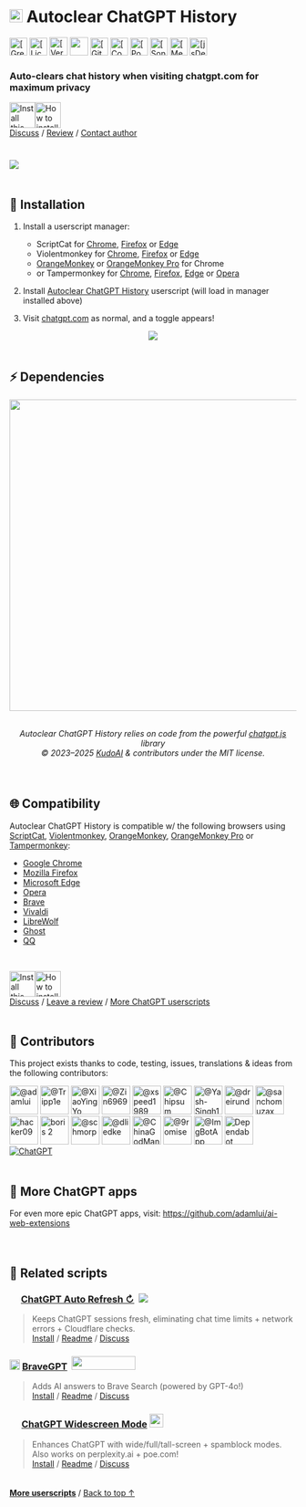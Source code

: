 <a id="top"></a>

# <picture><source type="image/png" media="(prefers-color-scheme: dark)" srcset="https://assets.autoclearchatgpt.com/images/icons/openai/white/icon32.png"><img width=23 src="https://assets.autoclearchatgpt.com/images/icons/openai/black/icon32.png"></picture> Autoclear ChatGPT History

<a href="https://gm.autoclearchatgpt.com">
    <img height=31 alt="[Greasy Fork]" src="https://img.shields.io/greasyfork/dt/460805?label=Users&logo=weightsandbiases&logoColor=white&labelColor=464646&color=blue&style=for-the-badge"></a>
<a href="../LICENSE.md">
    <img height=31 alt="[License: MIT]" src="https://img.shields.io/badge/License-MIT-orange.svg?logo=internetarchive&logoColor=white&labelColor=464646&style=for-the-badge"></a>
<a href="https://gm.autoclearchatgpt.com/versions">
    <img height=32 alt="[Versions]" src="https://img.shields.io/greasyfork/v/460805?label=Latest+Release&logo=surveymonkey&logoColor=white&labelColor=464646&color=1e971e&style=for-the-badge"></a>
<a href="https://github.com/adamlui/autoclear-chatgpt-history/blob/main/greasemonkey/autoclear-chatgpt-history.user.js">
    <img height=32 src="https://img.shields.io/github/size/adamlui/autoclear-chatgpt-history/greasemonkey/autoclear-chatgpt-history.user.js?label=Filesize&logo=databricks&logoColor=white&labelColor=464646&color=ff69b4&style=for-the-badge"></img></a>
<a href="https://github.com/adamlui/autoclear-chatgpt-history/commits">
    <img height=31 alt="[GitHub commits]" src="https://img.shields.io/github/commit-activity/m/adamlui/autoclear-chatgpt-history?label=Commits&logo=github&logoColor=white&labelColor=464646&color=7bb7fc&style=for-the-badge"></a>
<a href="https://www.codefactor.io/repository/github/adamlui/autoclear-chatgpt-history">
    <img height=31 alt="[CodeFactor grade]" src="https://img.shields.io/codefactor/grade/github/adamlui/autoclear-chatgpt-history?label=Code+Quality&logo=codefactor&logoColor=white&labelColor=464646&color=b5fc7b&style=for-the-badge"></a>
<a href="https://github.com/KudoAI/chatgpt.js?utm_source=autoclear_chatgpt_history&utm_content=github_shield">
    <img height=31 alt="[Powered by chatgpt.js]" src="https://img.shields.io/badge/Powered_by-chatgpt.js-black?logo=gamejolt&logoColor=white&labelColor=464646&style=for-the-badge"></a>
<a href="https://sonarcloud.io/component_measures?metric=new_vulnerabilities&id=adamlui_autoclear-chatgpt-history">
    <img height=31 alt="[SonarCloud vulnerabilities]" src="https://img.shields.io/badge/dynamic/json?url=https%3A%2F%2Fsonarcloud.io%2Fapi%2Fmeasures%2Fcomponent%3Fcomponent%3Dadamlui_autoclear-chatgpt-history%26metricKeys%3Dvulnerabilities&query=%24.component.measures.0.value&style=for-the-badge&logo=sonarcloud&logoColor=white&labelColor=464646&label=Vulnerabilities&color=gold"></a>
<a href="https://github.com/awesome-scripts/awesome-userscripts#chatgpt">
    <img height=31 alt="[Mentioned in Awesome]" src="https://img.shields.io/badge/Mentioned_in-Awesome-cb48dc?logo=awesomelists&logoColor=white&labelColor=464646&style=for-the-badge"></a>
<a href="https://www.jsdelivr.com/package/gh/adamlui/autoclear-chatgpt-history?tab=stats">
    <img height=31 alt="[jsDelivr stats]" src="https://img.shields.io/jsdelivr/gh/hm/adamlui/autoclear-chatgpt-history?style=for-the-badge&logo=jsdelivr&logoColor=white&label=jsDelivr%20Requests&labelColor=464646&color=2bbbd8"></a>

### Auto-clears chat history when visiting chatgpt.com for maximum privacy

<a href="https://gm.autoclearchatgpt.com"><img height=45 alt="Install this script" src="https://assets.autoclearchatgpt.com/images/buttons/greasy-fork/install-button.svg"></a><a href="#-installation"><img height=45 alt="How to install" title="How to install" src="https://assets.autoclearchatgpt.com/images/buttons/greasy-fork/help-button.svg"></a>
<br>
[Discuss](https://github.com/adamlui/autoclear-chatgpt-history/discussions) /
[Review](https://gm.autoclearchatgpt.com/feedback#post-discussion) /
[Contact author](https://github.com/adamlui)

#

![](https://assets.autoclearchatgpt.com/images/screenshots/demo.png)
<br>

<img height=6px width="100%" src="https://assets.autoclearchatgpt.com/images/separators/gradient-aqua.png">

## 🚀 Installation

1. Install a userscript manager:
    - ScriptCat for [Chrome](https://chromewebstore.google.com/detail/scriptcat/ndcooeababalnlpkfedmmbbbgkljhpjf), [Firefox](https://addons.mozilla.org/firefox/addon/scriptcat/) or [Edge](https://microsoftedge.microsoft.com/addons/detail/scriptcat/liilgpjgabokdklappibcjfablkpcekh)
    - Violentmonkey for [Chrome](https://chromewebstore.google.com/detail/violentmonkey/jinjaccalgkegednnccohejagnlnfdag), [Firefox](https://addons.mozilla.org/firefox/addon/violentmonkey/) or [Edge](https://microsoftedge.microsoft.com/addons/detail/eeagobfjdenkkddmbclomhiblgggliao)
    - [OrangeMonkey](https://chromewebstore.google.com/detail/orangemonkey/ekmeppjgajofkpiofbebgcbohbmfldaf) or [OrangeMonkey Pro](https://chromewebstore.google.com/detail/orangemonkey-pro/ggdmdoodcfamjggeigifpjfnnjfbland) for Chrome
    - or Tampermonkey for [Chrome](https://chromewebstore.google.com/detail/tampermonkey/dhdgffkkebhmkfjojejmpbldmpobfkfo), [Firefox](https://addons.mozilla.org/firefox/addon/tampermonkey/), [Edge](https://microsoftedge.microsoft.com/addons/detail/tampermonkey/iikmkjmpaadaobahmlepeloendndfphd) or [Opera](https://addons.opera.com/extensions/details/tampermonkey-beta/)

2. Install [Autoclear ChatGPT History](https://gm.autoclearchatgpt.com) userscript (will load in manager installed above)

3. Visit [chatgpt.com](https://chatgpt.com) as normal, and a toggle appears!

<div align="center">

![](https://assets.autoclearchatgpt.com/images/screenshots/sidebar-toggle-on.png)

</div>

<img height=6px width="100%" src="https://assets.autoclearchatgpt.com/images/separators/gradient-aqua.png">

## ⚡ Dependencies

<h6>
<div align="center">

<a href="https://chatgpt.js.org">
    <picture>
        <source type="image/png" media="(prefers-color-scheme: dark)" srcset="https://media.chatgptjs.org/images/logos/chatgpt.js/with-reflection/darkmode.png">
        <img width=546 src="https://media.chatgptjs.org/images/logos/chatgpt.js/with-reflection/lightmode.png">
    </picture>
</a>
<br><br>

Autoclear ChatGPT History relies on code from the powerful <a href="https://github.com/KudoAI/chatgpt.js">chatgpt.js</a> library
<br>© 2023–2025 <a href="https://www.kudoai.com">KudoAI</a> & contributors under the MIT license.

</div>
</h6>

<img height=6px width="100%" src="https://assets.autoclearchatgpt.com/images/separators/gradient-aqua.png">

## 🌐 Compatibility

Autoclear ChatGPT History is compatible w/ the following browsers using [ScriptCat](https://docs.scriptcat.org), [Violentmonkey](https://violentmonkey.github.io), [OrangeMonkey](https://chromewebstore.google.com/detail/orangemonkey/ekmeppjgajofkpiofbebgcbohbmfldaf), [OrangeMonkey Pro](https://chromewebstore.google.com/detail/orangemonkey-pro/ggdmdoodcfamjggeigifpjfnnjfbland) or [Tampermonkey](https://www.tampermonkey.net):

- [Google Chrome](https://www.chrome.com)
- [Mozilla Firefox](https://www.firefox.com)
- [Microsoft Edge](https://www.microsoft.com/edge)
- [Opera](https://www.opera.com)
- [Brave](https://brave.com)
- [Vivaldi](https://vivaldi.com)
- [LibreWolf](https://librewolf.net)
- [Ghost](https://ghostbrowser.com)
- [QQ](https://browser.qq.com)

<br>

<a href="https://gm.autoclearchatgpt.com"><img height=45 alt="Install this script" src="https://assets.autoclearchatgpt.com/images/buttons/greasy-fork/install-button.svg"></a><a href="#-installation"><img height=45 alt="How to install" title="How to install" src="https://assets.autoclearchatgpt.com/images/buttons/greasy-fork/help-button.svg"></a>
<br>
[Discuss](https://github.com/adamlui/autoclear-chatgpt-history/discussions) / 
[Leave a review](https://gm.autoclearchatgpt.com/feedback#post-discussion) /
[More ChatGPT userscripts](https://github.com/adamlui/userscripts/tree/master/chatgpt)

<img height=6px width="100%" src="https://assets.autoclearchatgpt.com/images/separators/gradient-aqua.png">

## 🧠 Contributors

This project exists thanks to code, testing, issues, translations & ideas from the following contributors:

<a href="https://github.com/adamlui"><img width=50 title="@adamlui" src="https://avatars.githubusercontent.com/u/10906554?first-contrib=2023.02.26"></img></a>
<a href="https://github.com/Tripp1e"><img width=50 title="@Tripp1e" src="https://avatars.githubusercontent.com/u/102437240?first-contrib=2023.02.25-autoclear-idea"></img></a>
<a href="https://github.com/XiaoYingYo"><img width=50 title="@XiaoYingYo" src="https://avatars.githubusercontent.com/u/54934866?first-contrib=2023.03.23-freegpt-support"></img></a>
<a href="https://github.com/Zin6969"><img width=50 title="@Zin6969" src="https://avatars.githubusercontent.com/u/131989355?first-contrib=2023.04.27-doc-translations"></img></a>
<a href="https://github.com/xspeed1989"><img width=50 title="@xspeed1989" src="https://avatars.githubusercontent.com/u/5162926?first-contrib=2023.11.27-ui-change-report"></img></a>
<a href="https://github.com/Chipsum"><img width=50 title="@Chipsum" src="https://avatars.githubusercontent.com/u/37517008?first-contrib=2023.12.05-first-button-bug-report"></img></a>
<a href="https://github.com/Yash-Singh1"><img width=50 title="@Yash-Singh1" src="https://avatars.githubusercontent.com/u/53054099?first-contrib=2023.1.31-added-eslint-plugin-userscripts"></img></a>
<a href="https://github.com/dreirund"><img width=50 title="@dreirund" src="https://avatars.githubusercontent.com/u/1590519?first-contrib=2024.02.16-add-sri-hashes-suggestion"></img></a>
<a href="https://github.com/sanchomuzax"><img width=50 title="@sanchomuzax" src="https://avatars.githubusercontent.com/u/2911588?first-contrib=2023.2.26-truncate-toggle-label-idea"></img></a>
<a href="https://greasyfork.org/users/670188-hacker09"><picture><source type="image/png" media="(prefers-color-scheme: dark)" srcset="https://assets.autoclearchatgpt.com/images/icons/web-stores/greasy-fork/white/icon50.png"><img width=50 src="https://assets.autoclearchatgpt.com/images/icons/web-stores/greasy-fork/black/icon50.png?first-contrib=2023.6.7-toggle-unreliable-alert" title="hacker09"></picture></a>
<a href="https://greasyfork.org/users/9946-boris-2"><picture><source type="image/png" media="(prefers-color-scheme: dark)" srcset="https://assets.autoclearchatgpt.com/images/icons/web-stores/greasy-fork/white/icon50.png"><img width=50 src="https://assets.autoclearchatgpt.com/images/icons/web-stores/greasy-fork/black/icon50.png?first-contrib=2023.6.17-bitdefender-false-positive-alert" title="boris 2"></picture></a>
<a href="https://github.com/schmorp"><img width=50 title="@schmorp" src="https://avatars.githubusercontent.com/u/42950150?first-contrib=2024.8.30-stopped-working-bug-report"></img></a>
<a href="https://github.com/dliedke"><img width=50 title="@dliedke" src="https://avatars.githubusercontent.com/u/16479450?first-contrib=2024.9.3-stopped-working-bug-report-testing"></img></a>
<a href="https://github.com/ChinaGodMan"><img width=50 title="@ChinaGodMan" src="https://avatars.githubusercontent.com/u/96548841?first-contrib=2024.9.7-improved-chinese-msgs"></img></a>
<a href="https://github.com/9romise"><img width=50 title="@9romise" src="https://avatars.githubusercontent.com/u/38204901?first-contrib=2024.12.13-revealed-unneeded-semicolons"></img></a>
<a href="https://github.com/ImgBotApp"><img width=50 title="@ImgBotApp" src="https://avatars.githubusercontent.com/u/31427850"></img></a>
<a href="https://github.com/dependabot"><img width=50 title="Dependabot" src="https://avatars.githubusercontent.com/in/29110"></img></a>
<a href="https://chatgpt.com"><picture><source type="image/png" media="(prefers-color-scheme: dark)" srcset="https://assets.autoclearchatgpt.com/images/icons/platforms/chatgpt/black-on-white/icon50.png"><img title="ChatGPT" src="https://assets.autoclearchatgpt.com/images/icons/platforms/chatgpt/white-on-gray/icon50.png"></img></picture></a>

<img height=6px width="100%" src="https://assets.autoclearchatgpt.com/images/separators/gradient-aqua.png">

## 🤖 More ChatGPT apps

For even more epic ChatGPT apps, visit: https://github.com/adamlui/ai-web-extensions
<br><br>

<img height=6px width="100%" src="https://assets.autoclearchatgpt.com/images/separators/gradient-aqua.png">

## 📜 Related scripts

### <picture><source type="image/png" media="(prefers-color-scheme: dark)" srcset="https://assets.chatgptautorefresh.com/images/icons/openai/white/icon16.png"><img width=16 src="https://assets.chatgptautorefresh.com/images/icons/openai/black/icon16.png"></picture> [ChatGPT Auto Refresh ↻](https://chatgptautorefresh.com) &nbsp;<a href="https://github.com/awesome-scripts/awesome-userscripts#chatgpt"><img src="https://assets.chatgptautorefresh.com/images/badges/awesome/badge.svg"></a>

> Keeps ChatGPT sessions fresh, eliminating chat time limits + network errors + Cloudflare checks.
<br>[Install](https://github.com/adamlui/chatgpt-auto-refresh/#-installation) / 
[Readme](https://github.com/adamlui/chatgpt-auto-refresh/#readme) / 
[Discuss](https://github.com/adamlui/chatgpt-auto-refresh/discussions)

### <img src="https://assets.bravegpt.com/images/icons/bravegpt/icon48.png" width=18> [BraveGPT](https://bravegpt.com) &nbsp;<a href="https://www.producthunt.com/posts/bravegpt?utm_source=badge-featured&utm_medium=badge&utm_souce=badge-bravegpt"><img src="https://api.producthunt.com/widgets/embed-image/v1/featured.svg?post_id=385630&theme=light" width="112" height="24" /></a>

> Adds AI answers to Brave Search (powered by GPT-4o!)
<br>[Install](https://github.com/KudoAI/bravegpt/#-installation) / 
[Readme](https://github.com/KudoAI/bravegpt/#readme) / 
[Discuss](https://github.com/KudoAI/bravegpt/discussions)

### <img width=17 src="https://assets.chatgptwidescreen.com/images/icons/widescreen-robot-emoji/icon32.png"> [ChatGPT Widescreen Mode](https://chatgptwidescreen.com) <img src="https://assets.chatgptwidescreen.com/images/badges/product-hunt/product-of-the-week-2-larger-centered-rounded-light.svg" width="auto" height="24" />

> Enhances ChatGPT with wide/full/tall-screen + spamblock modes. Also works on perplexity.ai + poe.com!
<br>[Install](https://github.com/adamlui/chatgpt-widescreen/#-installation) / 
[Readme](https://github.com/adamlui/chatgpt-widescreen/#readme) / 
[Discuss](https://github.com/adamlui/chatgpt-widescreen/discussions)

<img height=6px width="100%" src="https://assets.autoclearchatgpt.com/images/separators/gradient-aqua.png">
  
<a href="https://github.com/adamlui/userscripts">**More userscripts**</a> / 
<a href="#top">Back to top ↑</a>
